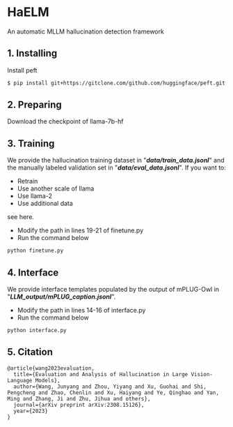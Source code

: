 # HaELM
An automatic MLLM hallucination detection framework

## 1. Installing
Install peft
```bash
$ pip install git+https://gitclone.com/github.com/huggingface/peft.git -i https://pypi.mirrors.ustc.edu.cn/simple --trusted-host=pypi.mirrors.ustc.edu.cn
```

## 2. Preparing
Download the checkpoint of llama-7b-hf

## 3. Training
We provide the hallucination training dataset in "***data/train_data.jsonl***" and the manually labeled validation set in "***data/eval_data.jsonl***".
If you want to:
* Retrain
* Use another scale of llama
* Use llama-2
* Use additional data

see here.

* Modify the path in lines 19-21 of finetune.py
* Run the command below
```bash
python finetune.py 
```

## 4. Interface
We provide interface templates populated by the output of mPLUG-Owl in "***LLM_output/mPLUG_caption.jsonl***".
* Modify the path in lines 14-16 of interface.py
* Run the command below
```bash
python interface.py 
```

## 5. Citation
```
@article{wang2023evaluation,
  title={Evaluation and Analysis of Hallucination in Large Vision-Language Models},
  author={Wang, Junyang and Zhou, Yiyang and Xu, Guohai and Shi, Pengcheng and Zhao, Chenlin and Xu, Haiyang and Ye, Qinghao and Yan, Ming and Zhang, Ji and Zhu, Jihua and others},
  journal={arXiv preprint arXiv:2308.15126},
  year={2023}
}
```
